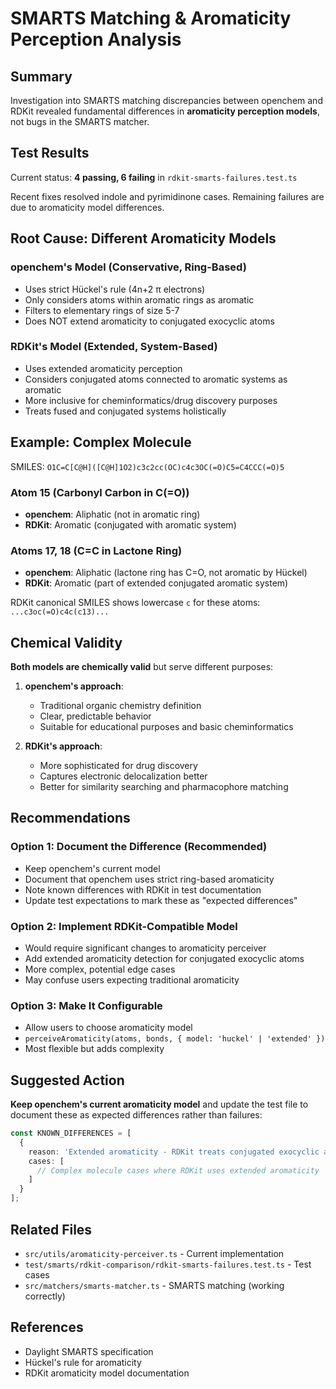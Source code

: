 # SMARTS Matching & Aromaticity Perception Analysis

## Summary

Investigation into SMARTS matching discrepancies between openchem and RDKit revealed fundamental differences in **aromaticity perception models**, not bugs in the SMARTS matcher.

## Test Results

Current status: **4 passing, 6 failing** in `rdkit-smarts-failures.test.ts`

Recent fixes resolved indole and pyrimidinone cases. Remaining failures are due to aromaticity model differences.

## Root Cause: Different Aromaticity Models

### openchem's Model (Conservative, Ring-Based)
- Uses strict Hückel's rule (4n+2 π electrons)
- Only considers atoms within aromatic rings as aromatic
- Filters to elementary rings of size 5-7
- Does NOT extend aromaticity to conjugated exocyclic atoms

### RDKit's Model (Extended, System-Based)
- Uses extended aromaticity perception
- Considers conjugated atoms connected to aromatic systems as aromatic
- More inclusive for cheminformatics/drug discovery purposes
- Treats fused and conjugated systems holistically

## Example: Complex Molecule

SMILES: `O1C=C[C@H]([C@H]1O2)c3c2cc(OC)c4c3OC(=O)C5=C4CCC(=O)5`

### Atom 15 (Carbonyl Carbon in C(=O))
- **openchem**: Aliphatic (not in aromatic ring)
- **RDKit**: Aromatic (conjugated with aromatic system)

### Atoms 17, 18 (C=C in Lactone Ring)  
- **openchem**: Aliphatic (lactone ring has C=O, not aromatic by Hückel)
- **RDKit**: Aromatic (part of extended conjugated aromatic system)

RDKit canonical SMILES shows lowercase `c` for these atoms: `...c3oc(=O)c4c(c13)...`

## Chemical Validity

**Both models are chemically valid** but serve different purposes:

1. **openchem's approach**: 
   - Traditional organic chemistry definition
   - Clear, predictable behavior
   - Suitable for educational purposes and basic cheminformatics

2. **RDKit's approach**:
   - More sophisticated for drug discovery
   - Captures electronic delocalization better
   - Better for similarity searching and pharmacophore matching

## Recommendations

### Option 1: Document the Difference (Recommended)
- Keep openchem's current model
- Document that openchem uses strict ring-based aromaticity
- Note known differences with RDKit in test documentation
- Update test expectations to mark these as "expected differences"

### Option 2: Implement RDKit-Compatible Model
- Would require significant changes to aromaticity perceiver
- Add extended aromaticity detection for conjugated exocyclic atoms
- More complex, potential edge cases
- May confuse users expecting traditional aromaticity

### Option 3: Make It Configurable
- Allow users to choose aromaticity model
- `perceiveAromaticity(atoms, bonds, { model: 'huckel' | 'extended' })`
- Most flexible but adds complexity

## Suggested Action

**Keep openchem's current aromaticity model** and update the test file to document these as expected differences rather than failures:

```typescript
const KNOWN_DIFFERENCES = [
  {
    reason: 'Extended aromaticity - RDKit treats conjugated exocyclic atoms as aromatic',
    cases: [
      // Complex molecule cases where RDKit uses extended aromaticity
    ]
  }
];
```

## Related Files

- `src/utils/aromaticity-perceiver.ts` - Current implementation
- `test/smarts/rdkit-comparison/rdkit-smarts-failures.test.ts` - Test cases
- `src/matchers/smarts-matcher.ts` - SMARTS matching (working correctly)

## References

- Daylight SMARTS specification
- Hückel's rule for aromaticity
- RDKit aromaticity model documentation
